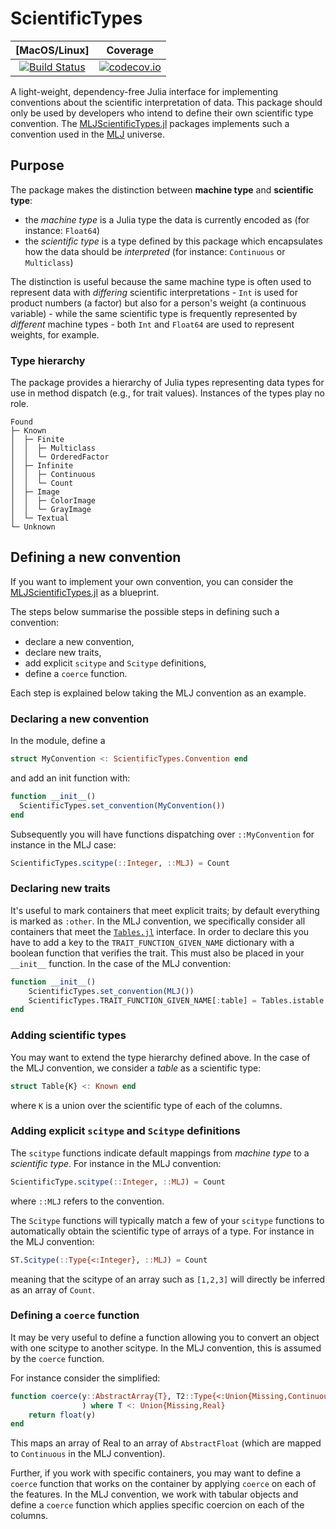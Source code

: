 # ScientificTypes

| [MacOS/Linux] | Coverage |
| :-----------: | :------: |
| [![Build Status](https://travis-ci.org/alan-turing-institute/ScientificTypes.jl.svg?branch=master)](https://travis-ci.org/alan-turing-institute/ScientificTypes.jl) | [![codecov.io](http://codecov.io/github/alan-turing-institute/ScientificTypes.jl/coverage.svg?branch=master)](http://codecov.io/github/alan-turing-institute/ScientificTypes.jl?branch=master) |

A light-weight, dependency-free Julia interface for implementing conventions
about the scientific interpretation of data.
This package should only be used by developers who intend to define their own
scientific type convention.
The [MLJScientificTypes.jl](https://github.com/alan-turing-institute/MLJScientificTypes.jl) packages implements such a convention used in the [MLJ](https://github.com/alan-turing-institute/MLJ.jl)
universe.

## Purpose

The package makes the distinction between **machine type** and **scientific type**:

* the _machine type_ is a Julia type the data is currently encoded as (for instance: `Float64`)
* the _scientific type_ is a type defined by this package which
  encapsulates how the data should be _interpreted_ (for instance:
  `Continuous` or `Multiclass`)

The distinction is useful because the same machine type is often used
to represent data with *differing* scientific interpretations - `Int`
is used for product numbers (a factor) but also for a person's weight
(a continuous variable) - while the same scientific
type is frequently represented by *different* machine types - both
`Int` and `Float64` are used to represent weights, for example.

### Type hierarchy

The package provides a hierarchy of Julia types representing data types for use
in method dispatch (e.g., for trait values). Instances of the types play no
role.

```
Found
├─ Known
│  ├─ Finite
│  │  ├─ Multiclass
│  │  └─ OrderedFactor
│  ├─ Infinite
│  │  ├─ Continuous
│  │  └─ Count
│  ├─ Image
│  │  ├─ ColorImage
│  │  └─ GrayImage
│  └─ Textual
└─ Unknown
```

## Defining a new convention

If you want to implement your own convention, you can consider the [MLJScientificTypes.jl](https://github.com/alan-turing-institute/MLJScientificTypes.jl) as a blueprint.

The steps below summarise the possible steps in defining such a convention:

* declare a new convention,
* declare new traits,
* add explicit `scitype` and `Scitype` definitions,
* define a `coerce` function.

Each step is explained below taking the MLJ convention as an example.

### Declaring a new convention

In the module, define a

```julia
struct MyConvention <: ScientificTypes.Convention end
```

and add an init function with:

```julia
function __init__()
  ScientificTypes.set_convention(MyConvention())
end
```

Subsequently you will have functions dispatching over `::MyConvention` for
instance in the MLJ case:

```julia
ScientificTypes.scitype(::Integer, ::MLJ) = Count
```

### Declaring new traits

It's useful to mark containers that meet explicit traits; by default everything
is marked as `:other`. In the MLJ convention, we specifically consider all
containers that meet the [`Tables.jl`](https://github.com/JuliaData/Tables.jl)
interface. In order to declare this you have to add a key to the
`TRAIT_FUNCTION_GIVEN_NAME` dictionary with a boolean function that verifies
the trait. This must also be placed in your `__init__` function.
In the case of the MLJ convention:

```julia
function __init__()
    ScientificTypes.set_convention(MLJ())
    ScientificTypes.TRAIT_FUNCTION_GIVEN_NAME[:table] = Tables.istable
end
```

### Adding scientific types

You may want to extend the type hierarchy defined above. In the case of the
MLJ convention, we consider a *table* as a scientific type:

```julia
struct Table{K} <: Known end
```

where `K` is a union over the scientific type of each of the columns.

### Adding explicit `scitype` and `Scitype` definitions

The `scitype` functions indicate default mappings from *machine type* to a
*scientific type*. For instance in the MLJ convention:

```julia
ScientificType.scitype(::Integer, ::MLJ) = Count
```

where `::MLJ` refers to the convention.

The `Scitype` functions will typically match a few of your `scitype` functions
to automatically obtain the scientific type of arrays of a type.
For instance in the MLJ convention:

```julia
ST.Scitype(::Type{<:Integer}, ::MLJ) = Count
```

meaning that the scitype of an array such as `[1,2,3]` will directly be
inferred as an array of `Count`.

### Defining a `coerce` function

It may be very useful to define a function allowing you to convert an object
with one scitype to another scitype. In the MLJ convention, this is assumed by
the `coerce` function.

For instance consider the simplified:

```julia
function coerce(y::AbstractArray{T}, T2::Type{<:Union{Missing,Continuous}}
                ) where T <: Union{Missing,Real}
    return float(y)
end
```

This maps an array of Real to an array of `AbstractFloat` (which are mapped to
`Continuous` in the MLJ convention).

Further, if you work with specific containers, you may want to define a
`coerce` function that works on the container by applying `coerce` on each
of the features. In the MLJ convention, we work with tabular objects and
define a `coerce` function which applies specific coercion on each of the
columns.
